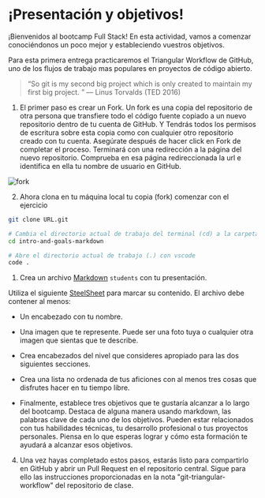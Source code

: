 # ¡Presentación y objetivos!

¡Bienvenidos al bootcamp Full Stack! En esta actividad, vamos a comenzar conociéndonos un poco mejor y estableciendo vuestros objetivos.

Para esta primera entrega practicaremos el Triangular Workflow de GitHub, uno de los flujos de trabajo mas populares en proyectos de código abierto.

> “So git is my second big project which is only created to maintain my first big project. ” — Linus Torvalds (TED 2016)

1. El primer paso es crear un Fork. Un fork es una copia del repositorio de otra persona que transfiere todo el código fuente copiado a un nuevo repositorio dentro de tu cuenta de GitHub. Y Tendrás todos los permisos de escritura sobre esta copia como con cualquier otro repositorio creado con tu cuenta. Asegúrate después de hacer click en Fork de completar el proceso. Terminará con una redirección a la página del nuevo repositorio. Comprueba en esa página redireccionada la url e identifica en ella tu nombre de usuario en GitHub.

![fork](https://miro.medium.com/v2/resize:fit:1400/format:webp/0*rRMLQBLWCzSGB3-p.jpg)

2. Ahora clona en tu máquina local tu copia (fork) comenzar con el ejercicio

```bash
git clone URL.git

# Cambia el directorio actual de trabajo del terminal (cd) a la carpeta con el repositorio clonado en tu máquina local
cd intro-and-goals-markdown

# Abre el directorio actual de trabajo (.) con vscode
code .
```

1. Crea un archivo [Markdown](https://www.markdownguide.org/getting-started/) `students` con tu presentación.

Utiliza el siguiente [SteelSheet](https://www.markdownguide.org/cheat-sheet) para marcar su contenido. El archivo debe contener al menos:

- Un encabezado con tu nombre.

- Una imagen que te represente. Puede ser una foto tuya o cualquier otra imagen que sientas que te describe.

- Crea encabezados del nivel que consideres apropiado para las dos siguientes secciones.

- Crea una lista no ordenada de tus aficiones con al menos tres cosas que disfrutes hacer en tu tiempo libre.

- Finalmente, establece tres objetivos que te gustaría alcanzar a lo largo del bootcamp. Destaca de alguna manera usando markdown, las palabras clave de cada uno de los objetivos. Pueden estar relacionados con tus habilidades técnicas, tu desarrollo profesional o tus proyectos personales. Piensa en lo que esperas lograr y cómo esta formación te ayudará a alcanzar esos objetivos.

4. Una vez hayas completado estos pasos, estarás listo para compartirlo en GitHub y abrir un Pull Request en el repositorio central. Sigue para ello las instrucciones proporcionadas en la nota "git-triangular-workflow" del repositorio de clase.
